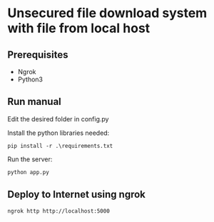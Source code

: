 # Unsecured file download system with file from local host

## Prerequisites

* Ngrok
* Python3

## Run manual

Edit the desired folder in config.py

Install the python libraries needed:
```shell
pip install -r .\requirements.txt
```
Run the server:
```bash
python app.py
```

## Deploy to Internet using ngrok

```bash
ngrok http http://localhost:5000
```
